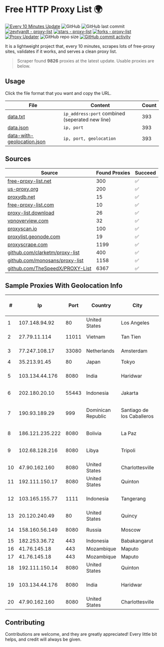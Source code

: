 
# Free HTTP Proxy List 🌍

[![Every 10 Minutes Update](https://github.com/mertguvencli/http-proxy-list/actions/workflows/main.yml/badge.svg?branch=main)](https://github.com/mertguvencli/http-proxy-list/actions/workflows/main.yml)
![GitHub](https://img.shields.io/github/license/mertguvencli/http-proxy-list)
![GitHub last commit](https://img.shields.io/github/last-commit/mertguvencli/http-proxy-list)
[![zevtyardt - proxy-list](https://img.shields.io/static/v1?label=zevtyardt&message=proxy-list&color=blue&logo=github)](https://github.com/zevtyardt/proxy-list "Go to GitHub repo")
[![stars - proxy-list](https://img.shields.io/github/stars/zevtyardt/proxy-list?style=social)](https://github.com/zevtyardt/proxy-list)
[![forks - proxy-list](https://img.shields.io/github/forks/zevtyardt/proxy-list?style=social)](https://github.com/zevtyardt/proxy-list)
[![Proxy Updater](https://github.com/zevtyardt/proxy-list/workflows/Proxy%20Updater/badge.svg)](https://github.com/zevtyardt/proxy-list/actions?query=workflow:"Proxy+Updater")
![GitHub repo size](https://img.shields.io/github/repo-size/zevtyardt/proxy-list)
[![GitHub commit activity](https://img.shields.io/github/commit-activity/m/zevtyardt/proxy-list?logo=commits)](https://github.com/zevtyardt/proxy-list/commits/main)

It is a lightweight project that, every 10 minutes, scrapes lots of free-proxy sites, validates if it works, and serves a clean proxy list.

> Scraper found **9826** proxies at the latest update. Usable proxies are below.

## Usage

Click the file format that you want and copy the URL.

|File|Content|Count|
|----|-------|-----|
|[data.txt](https://raw.githubusercontent.com/mertguvencli/http-proxy-list/main/proxy-list/data.txt)|`ip_address:port` combined (seperated new line)|393|
|[data.json](https://raw.githubusercontent.com/mertguvencli/http-proxy-list/main/proxy-list/data.json)|`ip, port`|393|
|[data-with-geolocation.json](https://raw.githubusercontent.com/mertguvencli/http-proxy-list/main/proxy-list/data-with-geolocation.json)|`ip, port, geolocation`|393|

## Sources

|Source|Found Proxies|Succeed|
|------|-------------|-------|
|[free-proxy-list.net](https://free-proxy-list.net)|300|✅|
|[us-proxy.org](https://www.us-proxy.org)|200|✅|
|[proxydb.net](http://proxydb.net)|15|✅|
|[free-proxy-list.com](https://free-proxy-list.com/?page=&port=&type%5B%5D=http&type%5B%5D=https&up_time=0&search=Search)|10|✅|
|[proxy-list.download](https://www.proxy-list.download/HTTP)|26|✅|
|[vpnoverview.com](https://vpnoverview.com/privacy/anonymous-browsing/free-proxy-servers)|32|✅|
|[proxyscan.io](https://www.proxyscan.io)|100|✅|
|[proxylist.geonode.com](https://proxylist.geonode.com/api/proxy-list?limit=300&page=1&sort_by=lastChecked&sort_type=desc&protocols=http,https)|19|✅|
|[proxyscrape.com](https://api.proxyscrape.com/v2/?request=displayproxies&protocol=http&timeout=10000&country=all&ssl=all&anonymity=all)|1199|✅|
|[github.com/clarketm/proxy-list](https://raw.githubusercontent.com/clarketm/proxy-list/master/proxy-list-raw.txt)|400|✅|
|[github.com/monosans/proxy-list](https://raw.githubusercontent.com/monosans/proxy-list/main/proxies/http.txt)|1158|✅|
|[github.com/TheSpeedX/PROXY-List](https://raw.githubusercontent.com/TheSpeedX/PROXY-List/master/http.txt)|6367|✅|


## Sample Proxies With Geolocation Info

|#|Ip|Port|Country|City|Internet Service Provider|
|-|--|----|-------|----|-------------------------|
|1|107.148.94.92|80|United States|Los Angeles|PEG TECH INC|
|2|27.79.11.114|11011|Vietnam|Tan Tien|Viettel Corporation|
|3|77.247.108.17|33080|Netherlands|Amsterdam|ABC Consultancy|
|4|35.213.91.45|80|Japan|Tokyo|Google LLC|
|5|103.134.44.176|8080|India|Haridwar|Countrylink Communiction Pvt Ltd|
|6|202.180.20.10|55443|Indonesia|Jakarta|PT. HIPERNET INDODATA|
|7|190.93.189.29|999|Dominican Republic|Santiago de los Caballeros|Jose Digital Media Dominicana SRL|
|8|186.121.235.222|8080|Bolivia|La Paz|AXS Bolivia S. A.|
|9|102.68.128.216|8080|Libya|Tripoli|LTT Autonomous System|
|10|47.90.162.160|8080|United States|Charlottesville|Alibaba.com LLC|
|11|192.111.150.17|8080|United States|Quinton|Centrilogic|
|12|103.165.155.77|1111|Indonesia|Tangerang|PT Jaringan Keluarga Bersama|
|13|20.120.240.49|80|United States|Quincy|Microsoft Corporation|
|14|158.160.56.149|8080|Russia|Moscow|Yandex.Cloud LLC|
|15|182.253.36.72|443|Indonesia|Babakangarut|BIZNET|
|16|41.76.145.18|443|Mozambique|Maputo|VM  S.A|
|17|41.76.145.18|443|Mozambique|Maputo|VM  S.A|
|18|192.111.150.14|8080|United States|Quinton|Centrilogic|
|19|103.134.44.176|8080|India|Haridwar|Countrylink Communiction Pvt Ltd|
|20|47.90.162.160|8080|United States|Charlottesville|Alibaba.com LLC|



## Contributing

Contributions are welcome, and they are greatly appreciated! Every
little bit helps, and credit will always be given.

